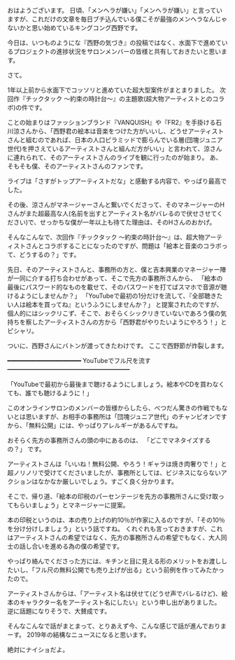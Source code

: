 おはようございます。
日頃、「メンヘラが嫌い」「メンヘラが嫌い」と言っていますが、これだけの文章を毎日ブチ込んでいる僕こそが最強のメンヘラなんじゃないかと思い始めているキングコング西野です。

今日は、いつものようにな『西野の気づき』の投稿ではなく、水面下で進めているプロジェクトの進捗状況をサロンメンバーの皆様と共有しておきたいと思います。

さて。

1年以上前から水面下でコッソリと進めていた超大型案件がまとまりました。
次回作『チックタック ～約束の時計台～』の主題歌(超大物アーティストとのコラボ)の件です。

ことの始まりはファッションブランド『VANQUISH』や『FR2』を手掛ける石川涼さんから、「西野君の絵本は音楽をつけた方がいいし、どうせアーティストさんと組むのであれば、日本の人口ピラミッドで膨らんでいる層(団塊ジュニア世代)を押さえているアーティストさんと組んだ方がいい」と言われて、涼さんに連れられて、そのアーティストさんのライブを観に行ったのが始まり。
あ、そもそも僕、そのアーティストさんのファンです。

ライブは「さすがトップアーティストだな」と感動する内容で、やっぱり最高でした。

その後、涼さんがマネージャーさんと繋いでくださって、そのマネージャーのHさんがまた超最高な人(名前を出すとアーティスト名がバレるので伏せさせてください)で、せっかちな僕が一年以上も待てた理由は、そのHさんのおかげ。

そんなこんなで、次回作『チックタック ～約束の時計台～』は、超大物アーティストさんとコラボすることになったのですが、問題は「絵本と音楽のコラボって、どうするの？」です。

先日、そのアーティストさんと、事務所の方と、僕と吉本興業のマネージャー陣が一同に介する打ち合わせがあって、そこで先方の事務所さんから、
「絵本の最後にパスワード的なものを載せて、そのパスワードを打てばスマホで音源が聴けるようにしませんか？」
「YouTubeで最初の1分だけを流して、『全部聴きたい人は絵本を買ってね』というふうにしませんか？」
と提案されたのですが、個人的にはシックリこず、そこで、おそらくシックリきていないであろう僕の気持ちを察したアーティストさんの方から「西野君がやりたいようにやろう！」とピシャリ。

ついに、西野さんにバトンが渡ってきたわけです。
ここで西野節が炸裂します。

━━━━━━━━━━━━━━━━━━━━
YouTubeでフル尺を流す
━━━━━━━━━━━━━━━━━━━━

「YouTubeで最初から最後まで聴けるようにしましょう。絵本やCDを買わなくても、誰でも聴けるように！」

このオンラインサロンのメンバーの皆様からしたら、べつだん驚きの作戦でもないとは思いますが、お相手の事務所は「団塊ジュニア世代」のチャンピオンですから、「無料公開」には、やっぱりアレルギーがあるんですね。

おそらく先方の事務所さんの頭の中にあるのは、
「どこでマネタイズするの？」
です。

アーティストさんは「いいね！無料公開、やろう！ギャラは焼き肉奢りで！」と超ノリノリで受けてくださいましたが、事務所としては、ビジネスにならないアクションはなかなか厳しいでしょう。すごく良く分かります。

そこで、帰り道、「絵本の印税のパーセンテージを先方の事務所さんに受け取ってもらいましょう」とマネージャーに提案。

本の印税というのは、本の売り上げの約10％が作家に入るのですが、「その10％を分け分けしましょう」という話ですね。
くれぐれも言っておきますが、これはアーティストさんの希望ではなく、先方の事務所さんの希望でもなく、大人同士の話し合いを進める為の僕の希望です。

やっぱり絡んでくださった方には、キチンと目に見える形のメリットをお渡ししたいし、「フル尺の無料公開でも売り上げが出る」という前例を作ってみたかったので。

アーティストさんからは、「アーティスト名は伏せて(どうせ声でバレるけど)、絵本のキャラクター名をアーティスト名にしたい」という申し出がありました。
逆に話題になりそうで、大賛成です。

そんなこんなで話がまとまって、とりあえず今、こんな感じで話が進んでおりまーす。
2019年の結構なニュースになると思います。

絶対にナイショだよ。
